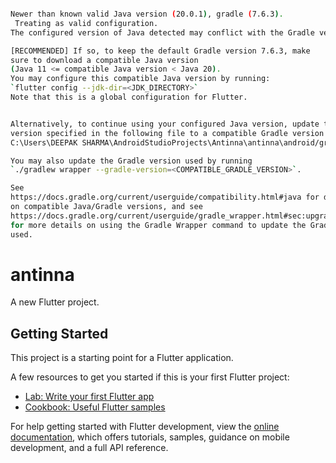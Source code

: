 ```bash

Newer than known valid Java version (20.0.1), gradle (7.6.3).
 Treating as valid configuration.
The configured version of Java detected may conflict with the Gradle version in your new Flutter app.

[RECOMMENDED] If so, to keep the default Gradle version 7.6.3, make
sure to download a compatible Java version
(Java 11 <= compatible Java version < Java 20).
You may configure this compatible Java version by running:
`flutter config --jdk-dir=<JDK_DIRECTORY>`
Note that this is a global configuration for Flutter.


Alternatively, to continue using your configured Java version, update the Gradle
version specified in the following file to a compatible Gradle version:
C:\Users\DEEPAK SHARMA\AndroidStudioProjects\Antinna\antinna\android/gradle/wrapper/gradle-wrapper.properties

You may also update the Gradle version used by running
`./gradlew wrapper --gradle-version=<COMPATIBLE_GRADLE_VERSION>`.

See
https://docs.gradle.org/current/userguide/compatibility.html#java for details
on compatible Java/Gradle versions, and see
https://docs.gradle.org/current/userguide/gradle_wrapper.html#sec:upgrading_wrapper
for more details on using the Gradle Wrapper command to update the Gradle version
used.

```

# antinna

A new Flutter project.

## Getting Started

This project is a starting point for a Flutter application.

A few resources to get you started if this is your first Flutter project:

- [Lab: Write your first Flutter app](https://docs.flutter.dev/get-started/codelab)
- [Cookbook: Useful Flutter samples](https://docs.flutter.dev/cookbook)

For help getting started with Flutter development, view the
[online documentation](https://docs.flutter.dev/), which offers tutorials,
samples, guidance on mobile development, and a full API reference.
